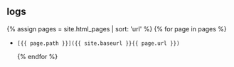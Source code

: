 ## logs

{% assign pages = site.html_pages | sort: 'url'  %}
  {% for page in pages %}
-     [{{ page.path }}]({{ site.baseurl }}{{ page.url }})
  {% endfor %}
